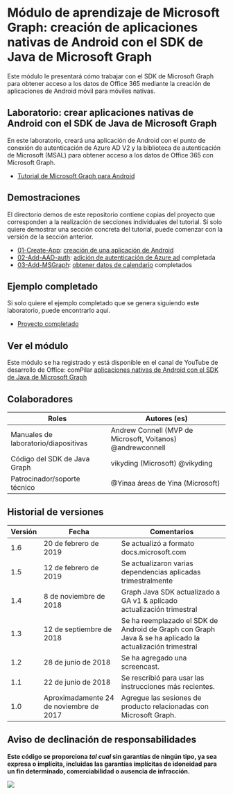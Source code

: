 # <a name="microsoft-graph-training-module---build-android-native-apps-with-the-microsoft-graph-java-sdk"></a>Módulo de aprendizaje de Microsoft Graph: creación de aplicaciones nativas de Android con el SDK de Java de Microsoft Graph

Este módulo le presentará cómo trabajar con el SDK de Microsoft Graph para obtener acceso a los datos de Office 365 mediante la creación de aplicaciones de Android móvil para móviles nativas.

## <a name="lab---build-android-native-apps-with-the-microsoft-graph-java-sdk"></a>Laboratorio: crear aplicaciones nativas de Android con el SDK de Java de Microsoft Graph

En este laboratorio, creará una aplicación de Android con el punto de conexión de autenticación de Azure AD V2 y la biblioteca de autenticación de Microsoft (MSAL) para obtener acceso a los datos de Office 365 con Microsoft Graph.

- [Tutorial de Microsoft Graph para Android](https://docs.microsoft.com/graph/tutorials/android)

## <a name="demos"></a>Demostraciones

El [](./demos) directorio demos de este repositorio contiene copias del proyecto que corresponden a la realización de secciones individuales del tutorial. Si solo quiere demostrar una sección concreta del tutorial, puede comenzar con la versión de la sección anterior.

- [01-Create-App](demos/01-create-app): [creación de una aplicación de Android](https://docs.microsoft.com/graph/tutorials/android?tutorial-step=1)
- [02-Add-AAD-auth](demos/02-add-aad-auth): [adición de autenticación de Azure ad](https://docs.microsoft.com/graph/tutorials/android?tutorial-step=3) completada
- [03-Add-MSGraph](demos/03-add-msgraph): [obtener datos de calendario](https://docs.microsoft.com/graph/tutorials/android?tutorial-step=4) completados

## <a name="completed-sample"></a>Ejemplo completado

Si solo quiere el ejemplo completado que se genera siguiendo este laboratorio, puede encontrarlo aquí.

- [Proyecto completado](demos/03-add-msgraph)

## <a name="watch-the-module"></a>Ver el módulo

Este módulo se ha registrado y está disponible en el canal de YouTube de desarrollo de Office: comPilar [aplicaciones nativas de Android con el SDK de Java de Microsoft Graph](https://youtu.be/Yk0FMwXanck)

## <a name="contributors"></a>Colaboradores

| Roles                | Autores (es)                                               |
| -------------------- | ------------------------------------------------------- |
| Manuales de laboratorio/diapositivas | Andrew Connell (MVP de Microsoft, Voitanos) @andrewconnell |
| Código del SDK de Java Graph  | vikyding (Microsoft) @vikyding                          |
| Patrocinador/soporte técnico    | @Yinaa áreas de Yina (Microsoft)                          |

## <a name="version-history"></a>Historial de versiones

| Versión | Fecha               | Comentarios                                                                   |
| ------- | ------------------ | -------------------------------------------------------------------------- |
| 1.6     | 20 de febrero de 2019  | Se actualizó a formato docs.microsoft.com      |
| 1.5     | 12 de febrero de 2019  | Se actualizaron varias dependencias aplicadas trimestralmente                    |
| 1.4     | 8 de noviembre de 2018   | Graph Java SDK actualizado a GA v1 & aplicado actualización trimestral                |
| 1.3     | 12 de septiembre de 2018 | Se ha reemplazado el SDK de Android de Graph con Graph Java & se ha aplicado la actualización trimestral |
| 1.2     | 28 de junio de 2018      | Se ha agregado una screencast.                                                          |
| 1.1     | 22 de junio de 2018      | Se rescribió para usar las instrucciones más recientes.                                          |
| 1.0     | Aproximadamente 24 de noviembre de 2017 | Agregue las sesiones de producto relacionadas con Microsoft Graph.                             |

## <a name="disclaimer"></a>Aviso de declinación de responsabilidades

**Este código se proporciona _tal cual_ sin garantías de ningún tipo, ya sea expresa o implícita, incluidas las garantías implícitas de idoneidad para un fin determinado, comerciabilidad o ausencia de infracción.**

<img src="https://telemetry.sharepointpnp.com/msgraph-training-android" />
